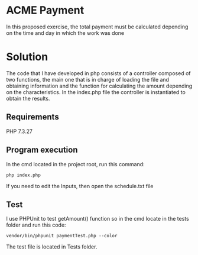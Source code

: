 # ACME Payment

In this proposed exercise, the total payment must be calculated depending on the time and day in which the work was done

# Solution

The code that I have developed in php consists of a controller composed of two functions, the main one that is in charge
of loading the file and obtaining information and the function for calculating the amount depending on the characteristics.
In the index.php file the controller is instantiated to obtain the results.

## Requirements

PHP 7.3.27

## Program execution

In the cmd located in the project root, run this command:

`php index.php`

If you need to edit the Inputs, then open the schedule.txt file

## Test
I use PHPUnit to test getAmount() function so in the cmd locate in the tests folder and run this code:

`vendor/bin/phpunit paymentTest.php --color`

The test file is located in Tests folder.





